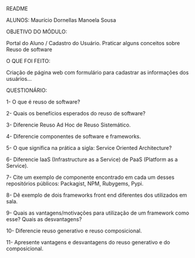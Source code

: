 README

ALUNOS:
Maurício Dornellas
Manoela Sousa

OBJETIVO DO MÓDULO:

Portal do Aluno / Cadastro do Usuário.
Praticar alguns conceitos sobre Reuso de software

O QUE FOI FEITO:

Criação de página web com formulário para cadastrar as informações dos usuários...

QUESTIONÁRIO:

1- O que é reuso de software?

2- Quais os benefícios esperados do reuso de software?

3- Diferencie Reuso Ad Hoc de Reuso Sistemático.

4- Diferencie componentes de software e frameworks.

5- O que significa na prática a sigla: Service Oriented Architecture?

6- Diferencie IaaS (Infrastructure as a Service) de PaaS (Platform as a Service).

7- Cite um exemplo de componente encontrado em cada um desses repositórios públicos: Packagist, NPM, Rubygems, Pypi.

8- Dê exemplo de dois frameworks front end diferentes dos utilizados em sala.

9- Quais as vantagens/motivações para utilização de um framework como esse? Quais as desvantagens?

10- Diferencie reuso generativo e reuso composicional.

11- Apresente vantagens e desvantagens do reuso generativo e do composicional.
